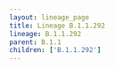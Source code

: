 ```yaml
---
layout: lineage_page
title: Lineage B.1.1.292
lineage: B.1.1.292
parent: B.1.1
children: ['B.1.1.292']
---
```


